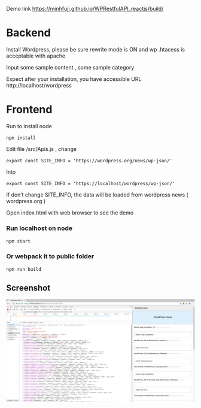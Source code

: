 Demo link https://minhfuji.github.io/WPRestfulAPI_reactjs/build/

# Backend

Install Wordpress, please be sure rewrite mode  is ON and wp .htacess is acceptable with apache

Input some sample content , some sample category

Expect after your installation, you have accessible URL http://localhost/wordpress 

# Frontend 

Run to install node
```
npm install
```

Edit file /src/Apis.js , change

```
export const SITE_INFO = 'https://wordpress.org/news/wp-json/'
```

Into

```
export const SITE_INFO = 'https://localhost/wordpress/wp-json/'
```

If don’t change SITE_INFO, the data will be loaded from wordpress news ( wordpress.org )

Open index.html with web browser to see the demo

### Run localhost on node
```
npm start
```
### Or webpack it to public folder
```
npm run build 
```

## Screenshot

![screenshot WPRestAPI](https://raw.githubusercontent.com/minhfuji/WPRestfulAPI_html/master/screenshot.png)
